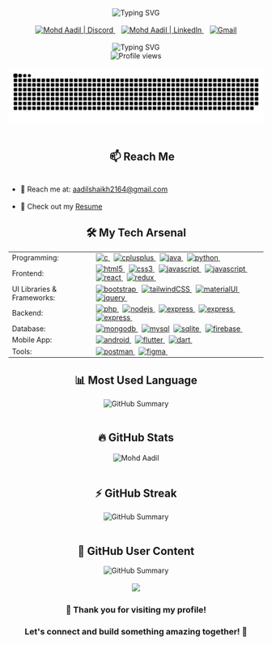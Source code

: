   <div align="center">
  <img src="https://readme-typing-svg.herokuapp.com?font=Poppins&weight=700&size=30&pause=1000&center=true&vCenter=true&width=435&lines=%7BHello+World+%2C+Aadil+here+%F0%9F%8C%9F%7D;%7BFull+Stack+Developer%E2%9A%A1%7D" alt="Typing SVG">
</div>
<br>
<div align="center">
  <a href="https://discord.com/users/1015294609041141830" target="_blank">
    <img alt="Mohd Aadil | Discord" width="40" height="40" src="https://skillicons.dev/icons?i=discord" />
  </a>&nbsp;&nbsp; 
  <a href="https://www.linkedin.com/in/aadil0307" target="_blank">
    <img alt="Mohd Aadil | LinkedIn" width="40" height="40" src="https://skillicons.dev/icons?i=linkedin" />
  </a>&nbsp;&nbsp; 
  <a href="mailto:aadilshaikh2164@gmail.com?subject='Hey there, nice connecting with you'" target="_blank">
    <img alt="Gmail" src="https://skillicons.dev/icons?i=gmail" width="40" height="40"/>
  </a>
</div>
<br>
<div align="center">
  <img src="https://readme-typing-svg.herokuapp.com?font=Fira+Code&weight=600&size=24&duration=30000&pause=1000&color=FF69B4&center=true&vCenter=true&width=435&lines=Let's+Transform+Ideas;Into+Reality!+✨" alt="Typing SVG" />
</div>

<div align="center">
  <img src="https://komarev.com/ghpvc/?username=aadil0307&style=flat-square&color=blue" alt="Profile views" />
</div>

<br>

<div align="center">
  <img src="https://raw.githubusercontent.com/platane/snk/output/github-contribution-grid-snake-dark.svg" alt="Snake animation" />
</div>

<br/>

<ul>
<h2 align="center">📫 Reach Me</h2><br>
  <li>📧 Reach me at: <a href="mailto:aadilshaikh2164@gmail.com">aadilshaikh2164@gmail.com</a></li><br>
  <li>📄 Check out my <a href="https://drive.google.com/file/d/1D0yNdk6ovWAu2A4loCubT4pykoauvfjA/view?usp=sharing">Resume</a></li>
</ul>

<table align="center">
<h2 align="center">🛠️ My Tech Arsenal</h2>
   <tr>
    <td>Programming:</td>
    <td><a href="https://www.cprogramming.com/" target="_blank" rel="noreferrer"> <img src="https://skillicons.dev/icons?i=c" alt="c" width="40" height="40"/> </a>&nbsp;
    <a href="https://www.w3schools.com/cpp/" target="_blank" rel="noreferrer"> <img src="https://skillicons.dev/icons?i=cpp" alt="cplusplus" width="40" height="40"/> </a>&nbsp;
    <a href="https://www.java.com" target="_blank" rel="noreferrer"> <img src="https://skillicons.dev/icons?i=java" alt="java" width="40" height="40"/> </a>&nbsp;
    <a href="https://www.python.org" target="_blank" rel="noreferrer"> <img src="https://skillicons.dev/icons?i=py" alt="python" width="40" height="40"/> </a>&nbsp;
    </td>
  </tr>
  <tr>
    <td>Frontend:</td>
    <td><a href="https://www.w3.org/html/" target="_blank" rel="noreferrer"> <img src="https://skillicons.dev/icons?i=html" alt="html5" width="40" height="40"/> </a>&nbsp;
    <a href="https://www.w3schools.com/css/" target="_blank" rel="noreferrer"> <img src="https://skillicons.dev/icons?i=css" alt="css3" width="40" height="40"/> </a>&nbsp;
    <a href="https://developer.mozilla.org/en-US/docs/Web/JavaScript" target="_blank" rel="noreferrer"> <img src="https://skillicons.dev/icons?i=js" alt="javascript" width="40" height="40"/> </a>&nbsp; 
    <a href="https://www.typescriptlang.org/" target="_blank" rel="noreferrer"> <img src="https://skillicons.dev/icons?i=ts" alt="javascript" width="40" height="40"/> </a>&nbsp; 
    <a href="https://reactjs.org/" target="_blank" rel="noreferrer"> <img src="https://skillicons.dev/icons?i=react" alt="react" width="40" height="40"/> </a>&nbsp; 
    <a href="https://redux.js.org/" target="_blank" rel="noreferrer"> <img src="https://skillicons.dev/icons?i=redux" alt="redux" width="40" height="40"/> </a>&nbsp; 
    </td>
  </tr>
  <tr>
    <td>UI Libraries & Frameworks:</td>
    <td><a href="https://getbootstrap.com" target="_blank" rel="noreferrer"> <img src="https://skillicons.dev/icons?i=bootstrap" alt="bootstrap" width="40" height="40"/> </a>&nbsp;
    <a href="https://tailwindcss.com/" target="_blank" rel="noreferrer"> <img src="https://skillicons.dev/icons?i=tailwind" alt="tailwindCSS" width="40" height="40"/> </a>&nbsp;
    <a href="https://mui.com/" target="_blank" rel="noreferrer"> <img src="https://skillicons.dev/icons?i=materialui" alt="materialUI" width="40" height="40"/> </a>&nbsp;
    <a href="https://api.jquery.com/" target="_blank" rel="noreferrer"> <img src="https://skillicons.dev/icons?i=jquery" alt="jquery" width="40" height="40"/> </a>&nbsp;
    </td>
  </tr>
  <tr>
    <td>Backend:</td>
    <td><a href="https://www.php.net" target="_blank" rel="noreferrer"> <img src="https://skillicons.dev/icons?i=php" alt="php" width="40" height="40"/> </a>&nbsp;
    <a href="https://nodejs.org" target="_blank" rel="noreferrer"> <img src="https://skillicons.dev/icons?i=nodejs" alt="nodejs" width="40" height="40"/> </a>&nbsp;
    <a href="https://expressjs.com" target="_blank" rel="noreferrer"> <img src="https://skillicons.dev/icons?i=expressjs" alt="express" width="40" height="40"/> </a>&nbsp;
    <a href="https://www.djangoproject.com/" target="_blank" rel="noreferrer"> <img src="https://skillicons.dev/icons?i=django" alt="express" width="40" height="40"/> </a>&nbsp;
    <a href="https://fastapi.tiangolo.com/" target="_blank" rel="noreferrer"> <img src="https://skillicons.dev/icons?i=fastapi" alt="express" width="40" height="40"/> </a>&nbsp;
    </td>
  </tr>
  <tr>
    <td>Database:</td>
    <td><a href="https://www.mongodb.com/" target="_blank" rel="noreferrer"> <img src="https://skillicons.dev/icons?i=mongodb" alt="mongodb" width="40" height="40"/> </a>&nbsp; 
    <a href="https://www.mysql.com/" target="_blank" rel="noreferrer"> <img src="https://skillicons.dev/icons?i=mysql" alt="mysql" width="40" height="40"/></a>&nbsp;
    <a href="https://www.sqlite.org/" target="_blank" rel="noreferrer"> <img src="https://skillicons.dev/icons?i=sqlite" alt="sqlite" width="40" height="40"/> </a>&nbsp;
    <a href="https://firebase.google.com/" target="_blank" rel="noreferrer"> <img src="https://skillicons.dev/icons?i=firebase" alt="firebase" width="40" height="40"/> </a>&nbsp;
    </td>
  </tr>
  <tr>
    <td>Mobile App:</td>
    <td>
      <a href="https://developer.android.com" target="_blank" rel="noreferrer"> <img src="https://skillicons.dev/icons?i=androidstudio" alt="android" width="40" height="40"/> </a>&nbsp;
      <a href="https://flutter.dev/" target="_blank" rel="noreferrer"> <img src="https://skillicons.dev/icons?i=flutter" alt="flutter" width="40" height="40"/> </a>&nbsp;
      <a href="https://dart.dev/" target="_blank" rel="noreferrer"> <img src="https://skillicons.dev/icons?i=dart" alt="dart" width="40" height="40"/> </a>&nbsp;
    </td>
  </tr>
  <tr>
    <td>Tools:</td>
    <td>
      <a href="https://www.postman.com/" target="_blank" rel="noreferrer"> <img src="https://skillicons.dev/icons?i=postman" alt="postman" width="40" height="40"/> </a>&nbsp;
      <a href="https://www.figma.com/" target="_blank" rel="noreferrer"> <img src="https://skillicons.dev/icons?i=figma" alt="figma" width="40" height="40"/> </a>&nbsp;
    </td>
  </tr>
</table>

<h2 align="center">📊 Most Used Language</h2>
<div align="center">
  <img src="https://github-readme-stats.vercel.app/api/top-langs?username=aadil0307&show_icons=true&locale=en&layout=compact&langs_count=5&theme=tokyonight" alt="GitHub Summary"/>
</div>

<br>

<h2 align="center">🔥 GitHub Stats</h2>
<div align="center">
<img align="center" src="https://github-readme-stats.vercel.app/api?username=aadil0307&show_icons=true&count_private=true&theme=tokyonight&hide_rank=true&hide=contribs" alt="Mohd Aadil" />
</div>

<br>


<h2 align="center">⚡ GitHub Streak</h2>
<div align="center">
  <img src="https://github-readme-streak-stats.herokuapp.com/?user=aadil0307&theme=tokyonight" alt="GitHub Summary"/>
</div>

<br>

<h2 align="center">📌 GitHub User Content</h2>
<div align="center">
  <img src="https://github-profile-summary-cards.vercel.app/api/cards/profile-details?username=aadil0307&theme=radical" alt="GitHub Summary"/>
</div>

<br>

<div align="center">
  <img src="https://capsule-render.vercel.app/api?type=waving&color=gradient&height=100&section=footer" />
</div>

<h3 align="center">🙏 Thank you for visiting my profile!</h3>
<h3 align="center">Let's connect and build something amazing together! 🚀</h3>
